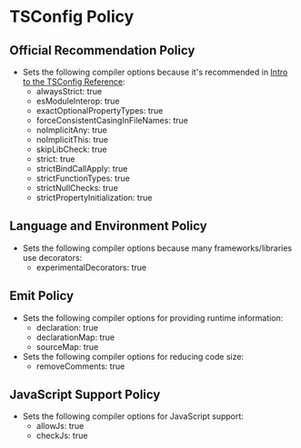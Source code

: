 # TSConfig Policy

## Official Recommendation Policy

* Sets the following compiler options because it's recommended in [Intro to the TSConfig Reference](https://www.typescriptlang.org/tsconfig):
  * alwaysStrict: true
  * esModuleInterop: true
  * exactOptionalPropertyTypes: true
  * forceConsistentCasingInFileNames: true
  * noImplicitAny: true
  * noImplicitThis: true
  * skipLibCheck: true
  * strict: true
  * strictBindCallApply: true
  * strictFunctionTypes: true
  * strictNullChecks: true
  * strictPropertyInitialization: true

## Language and Environment Policy

* Sets the following compiler options because many frameworks/libraries use decorators:
  * experimentalDecorators: true

## Emit Policy

* Sets the following compiler options for providing runtime information:
  * declaration: true
  * declarationMap: true
  * sourceMap: true
* Sets the following compiler options for reducing code size:
  * removeComments: true

## JavaScript Support Policy

* Sets the following compiler options for JavaScript support:
  * allowJs: true
  * checkJs: true